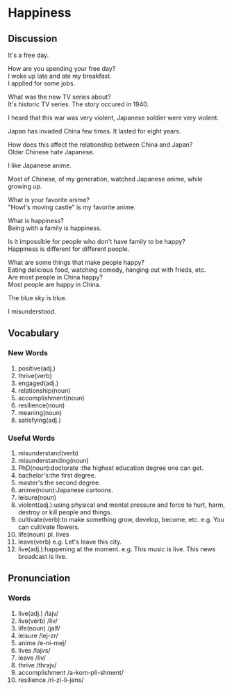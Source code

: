 # Happiness
## Discussion
It's a free day.   

How are you spending your free day?  
I woke up late and ate my breakfast.  
I applied for some jobs.  

What was the new TV series about?  
It's historic TV series. The story occured in 1940.  

I heard that this war was very violent, Japanese soldier were very violent.  

Japan has invaded China few times. It lasted for eight years.   

How does this affect the relationship between China and Japan?  
Older Chinese hate Japanese.  

I like Japanese anime.

Most of Chinese, of my generation, watched Japanese anime, while growing up.  

What is your favorite anime?  
"Howl's moving castle" is my favorite anime.  

What is happiness?  
Being with a family is happiness.  

Is it impossible for people who don't have family to be happy?  
Happiness is different for different people.  

What are some things that make people happy?  
Eating delicious food, watching comedy, hanging out with frieds, etc.  
Are most people in China happy?  
Most people are happy in China.  

The blue sky is blue.  

I misunderstood.  

## Vocabulary
### New Words
1. positive(adj.)
1. thrive(verb)
1. engaged(adj.)
1. relationship(noun)
1. accomplishment(noun)
1. resilience(noun)
1. meaning(noun)
1. satisfying(adj.)

### Useful Words
1. misunderstand(verb)
1. misunderstanding(noun)
1. PhD(noun):doctorate :the highest education degree one can get.
1. bachelor's:the first degree.
1. master's:the second degree.
1. anime(noun):Japanese cartoons.
1. leisure(noun)
1. violent(adj.):using physical and mental pressure and force to hurt, harm, destroy or kill people and things.
1. cultivate(verb):to make something grow, develop, become, etc. e.g. You can cultivate flowers.
1. life(noun) pl. lives
1. leave(verb) e.g. Let's leave this city.
1. live(adj.):happening at the moment. e.g. This music is live. This news broadcast is live.  

## Pronunciation
### Words
1. live(adj.) /lajv/
1. live(verb) /liv/
1. life(noun) /jalf/
1. leisure /lej-zr/
1. anime /e-ni-mej/
1. lives /lajvs/
1. leave /liv/
1. thrive /thrajv/
1. accomplishment /a-kom-pli-shment/
1. resilience /ri-zi-li-jens/
